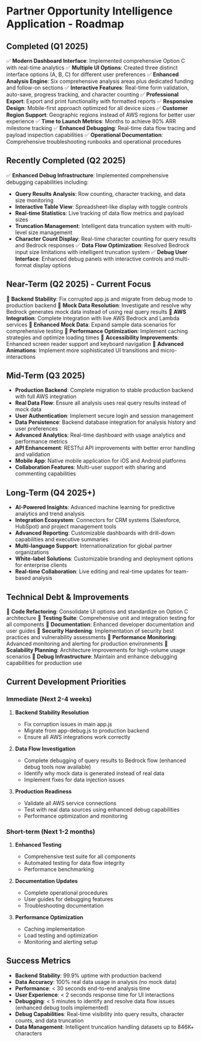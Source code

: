 # Partner Opportunity Intelligence Application - Roadmap

## Completed (Q1 2025)
✅ **Modern Dashboard Interface**: Implemented comprehensive Option C with real-time analytics
✅ **Multiple UI Options**: Created three distinct interface options (A, B, C) for different user preferences
✅ **Enhanced Analysis Engine**: Six comprehensive analysis areas plus dedicated funding and follow-on sections
✅ **Interactive Features**: Real-time form validation, auto-save, progress tracking, and character counting
✅ **Professional Export**: Export and print functionality with formatted reports
✅ **Responsive Design**: Mobile-first approach optimized for all device sizes
✅ **Customer Region Support**: Geographic regions instead of AWS regions for better user experience
✅ **Time to Launch Metrics**: Months to achieve 80% ARR milestone tracking
✅ **Enhanced Debugging**: Real-time data flow tracing and payload inspection capabilities
✅ **Operational Documentation**: Comprehensive troubleshooting runbooks and operational procedures

## Recently Completed (Q2 2025)
✅ **Enhanced Debug Infrastructure**: Implemented comprehensive debugging capabilities including:
  - **Query Results Analysis**: Row counting, character tracking, and data size monitoring
  - **Interactive Table View**: Spreadsheet-like display with toggle controls
  - **Real-time Statistics**: Live tracking of data flow metrics and payload sizes
  - **Truncation Management**: Intelligent data truncation system with multi-level size management
  - **Character Count Display**: Real-time character counting for query results and Bedrock responses
✅ **Data Flow Optimization**: Resolved Bedrock input size limitations with intelligent truncation system
✅ **Debug User Interface**: Enhanced debug panels with interactive controls and multi-format display options

## Near-Term (Q2 2025) - Current Focus
🔄 **Backend Stability**: Fix corrupted app.js and migrate from debug mode to production backend
🔄 **Mock Data Resolution**: Investigate and resolve why Bedrock generates mock data instead of using real query results
🔄 **AWS Integration**: Complete integration with live AWS Bedrock and Lambda services
🔄 **Enhanced Mock Data**: Expand sample data scenarios for comprehensive testing
🔄 **Performance Optimization**: Implement caching strategies and optimize loading times
🔄 **Accessibility Improvements**: Enhanced screen reader support and keyboard navigation
🔄 **Advanced Animations**: Implement more sophisticated UI transitions and micro-interactions

## Mid-Term (Q3 2025)
- **Production Backend**: Complete migration to stable production backend with full AWS integration
- **Real Data Flow**: Ensure all analysis uses real query results instead of mock data
- **User Authentication**: Implement secure login and session management
- **Data Persistence**: Backend database integration for analysis history and user preferences
- **Advanced Analytics**: Real-time dashboard with usage analytics and performance metrics
- **API Enhancement**: RESTful API improvements with better error handling and validation
- **Mobile App**: Native mobile application for iOS and Android platforms
- **Collaboration Features**: Multi-user support with sharing and commenting capabilities

## Long-Term (Q4 2025+)
- **AI-Powered Insights**: Advanced machine learning for predictive analytics and trend analysis
- **Integration Ecosystem**: Connectors for CRM systems (Salesforce, HubSpot) and project management tools
- **Advanced Reporting**: Customizable dashboards with drill-down capabilities and executive summaries
- **Multi-language Support**: Internationalization for global partner organizations
- **White-label Solutions**: Customizable branding and deployment options for enterprise clients
- **Real-time Collaboration**: Live editing and real-time updates for team-based analysis

## Technical Debt & Improvements
🔄 **Code Refactoring**: Consolidate UI options and standardize on Option C architecture
🔄 **Testing Suite**: Comprehensive unit and integration testing for all components
🔄 **Documentation**: Enhanced developer documentation and user guides
🔄 **Security Hardening**: Implementation of security best practices and vulnerability assessments
🔄 **Performance Monitoring**: Advanced monitoring and alerting for production environments
🔄 **Scalability Planning**: Architecture improvements for high-volume usage scenarios
🔄 **Debug Infrastructure**: Maintain and enhance debugging capabilities for production use

## Current Development Priorities

### Immediate (Next 2-4 weeks)
1. **Backend Stability Resolution**
   - Fix corruption issues in main app.js
   - Migrate from app-debug.js to production backend
   - Ensure all AWS integrations work correctly

2. **Data Flow Investigation**
   - Complete debugging of query results to Bedrock flow (enhanced debug tools now available)
   - Identify why mock data is generated instead of real data
   - Implement fixes for data injection issues

3. **Production Readiness**
   - Validate all AWS service connections
   - Test with real data sources using enhanced debug capabilities
   - Performance optimization and monitoring

### Short-term (Next 1-2 months)
1. **Enhanced Testing**
   - Comprehensive test suite for all components
   - Automated testing for data flow integrity
   - Performance benchmarking

2. **Documentation Updates**
   - Complete operational procedures
   - User guides for debugging features
   - Troubleshooting documentation

3. **Performance Optimization**
   - Caching implementation
   - Load testing and optimization
   - Monitoring and alerting setup

## Success Metrics
- **Backend Stability**: 99.9% uptime with production backend
- **Data Accuracy**: 100% real data usage in analysis (no mock data)
- **Performance**: < 30 seconds end-to-end analysis time
- **User Experience**: < 2 seconds response time for UI interactions
- **Debugging**: < 5 minutes to identify and resolve data flow issues (enhanced debug tools implemented)
- **Debug Capabilities**: Real-time visibility into query results, character counts, and data truncation
- **Data Management**: Intelligent truncation handling datasets up to 846K+ characters 